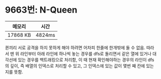 # 9663번: N-Queen

| 메모리 | 시간 |
| --- | --- |
| 17868 KB | 4824ms |

퀸끼리 서로 공격을 하지 못하게 해야 하려면 어차피 한줄에 한개밖에 둘 수 없음. 따라서 맨 위 라인부터 아래 라인에 하나씩 놓는 경우를 dfs로 돌리면서 같은 열에 있거나 대각선에 있는 경우를 백트래킹으로 처리함, 이 때 현재 확인해야하는 경우의 라인이 dfs의 깊이, 즉 배열의 인덱스로 처리할 수 있고, 그 인덱스에 있는 값이 몇번 째 칸에 있는지를 뜻함.
